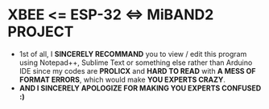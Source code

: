 # XBEE <= ESP-32 <=> MiBAND2 PROJECT
* 1st of all, I **SINCERELY RECOMMAND** you to view / edit this program using Notepad++, Sublime Text or something else rather than Arduino IDE since my codes are **PROLICX** and **HARD TO READ** with **A MESS OF FORMAT ERRORS**, which would make **YOU EXPERTS CRAZY**.
* **AND I SINCERELY APOLOGIZE FOR MAKING YOU EXPERTS CONFUSED :)**
